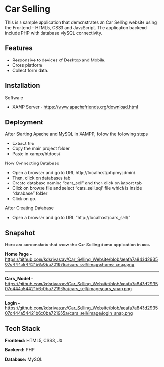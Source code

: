 
# Car Selling

This is a sample application that demonstrates an Car Selling website using the Frontend - HTML5, CSS3 and JavaScript. 
The application backend include PHP with database MySQL connectivity. 


## Features

- Responsive to devices of Desktop and Mobile. 
- Cross platform
- Collect form data.



## Installation

Software 
- XAMP Server - https://www.apachefriends.org/download.html
    

## Deployment
After Starting Apache and MySQL in XAMPP, follow the following steps

- Extract file 
- Copy the main project folder
- Paste in xampp/htdocs/

Now Connecting Database
- Open a browser and go to URL http://localhost/phpmyadmin/
- Then, click on databases tab
- Create database naming “cars_sell” and then click on import tab
- Click on browse file and select “cars_sell.sql” file which is inside “database” folder
- Click on go.

After Creating Database
- Open a browser and go to URL “http://localhost/cars_sell/”


## Snapshot

Here are screenshots that show the Car Selling demo application in use.

**Home Page -**
https://github.com/kdsrivastav/Car_Selling_Website/blob/aeafa7a843d293507c444a54421b6c0ba721965a/cars_sell/image/home_snap.png

---

**Cars_Model -**
https://github.com/kdsrivastav/Car_Selling_Website/blob/aeafa7a843d293507c444a54421b6c0ba721965a/cars_sell/image/cars_snap.png

---

**Login -**
https://github.com/kdsrivastav/Car_Selling_Website/blob/aeafa7a843d293507c444a54421b6c0ba721965a/cars_sell/image/login_snap.png



## Tech Stack

**Frontend:** HTML5, CSS3, JS

**Backend:** PHP

**Database:** MySQL


